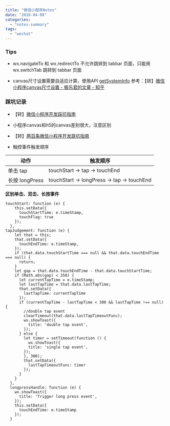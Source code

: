 ```yaml
---
title: "微信小程序Notes"
date: "2018-04-08"
categories: 
  - "notes-summary"
tags: 
  - "wechat"
---
```


### Tips

- wx.navigateTo 和 wx.redirectTo 不允许跳转到 tabbar 页面，只能用 wx.switchTab 跳转到 tabbar 页面
    
- canvas尺寸设置需要自适应计算，使用API [getSystemInfo](https://developers.weixin.qq.com/miniprogram/dev/api/systeminfo.html#wxgetsysteminfoobject) 参考：【转】[微信小程序canvas尺寸设置 - 极乐君的文章 - 知乎](http://zhuanlan.zhihu.com/p/32837407)
    

### 踩坑记录

- 【转】[微信小程序开发踩坑指南](https://blog.csdn.net/tsyccnh/article/details/54380023)
    
- 小程序canvas和h5的canvas差别很大，注意区别
    
- 【转】[两百条微信小程序开发跳坑指南](https://blog.csdn.net/rolan1993/article/details/74547274)
    
- 触控事件触发顺序
    

| 动作 | 触发顺序 |
| --- | --- |
| 单击 tap | touchStart -> tap -> touchEnd |
| 长按 longPress | touchStart -> longPress -> tap -> touchEnd |

**区别单击、双击、长按事件**

```null
touchStart: function (e) {
    this.setData({
      touchStartTime: e.timeStamp,
      touchFlag: true
    });
  },
tapJudgement: function (e) {
    let that = this;
    that.setData({
      touchEndTime: e.timeStamp,
    });
    if (that.data.touchStartTime === null && that.data.touchEndTime === null) {
      return;
    }
    let gap = that.data.touchEndTime - that.data.touchStartTime;
    if (Math.abs(gap) < 350) {
      let currentTapTime = e.timeStamp;
      let lastTapTime = that.data.lastTapTime;
      that.setData({
        lastTapTime: currentTapTime
      });
      if (currentTapTime - lastTapTime < 300 && lastTapTime !== null) {
        //double tap event
        clearTimeout(that.data.lastTapTimeoutFunc);
        wx.showToast({
          title: 'double tap event',
        });
      } else {
        let timer = setTimeout(function () {
          wx.showToast({
          title: 'single tap event',
        });
        }, 300);
        that.setData({
          lastTapTimeoutFunc: timer
        });
      }
    }
  },
  longpressHandle: function (e) {
    wx.showToast({
      title: 'Trigger long press event',
    });
    this.setData({
      touchEndTime: e.timeStamp
    });
  }
```
